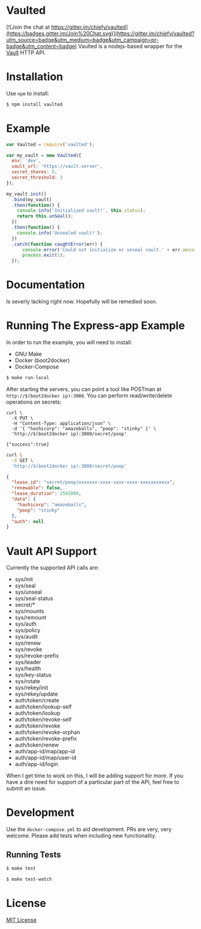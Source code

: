 # Vaulted

[![Join the chat at https://gitter.im/chiefy/vaulted](https://badges.gitter.im/Join%20Chat.svg)](https://gitter.im/chiefy/vaulted?utm_source=badge&utm_medium=badge&utm_campaign=pr-badge&utm_content=badge)
Vaulted is a nodejs-based wrapper for the [Vault](https://vaultproject.io) HTTP API.

# Installation
Use `npm` to install:
```bash
$ npm install vaulted
```

# Example
```javascript
var Vaulted = require('vaulted');

var my_vault = new Vaulted({
  env: 'dev',
  vault_url: 'https://vault.server',
  secret_shares: 5,
  secret_threshold: 3
});

my_vault.init()
  .bind(my_vault)
  .then(function() {
    console.info('Initialized vault!', this.status);
    return this.unSeal();
  })
  .then(function() {
    console.info('Unsealed vault!');
  })
  .catch(function caughtError(err) {
      console.error('Could not initialize or unseal vault.' + err.message);
      process.exit(1);
  });

```
# Documentation
Is severly lacking right now. Hopefully will be remedied soon.

# Running The Express-app Example
In order to run the example, you will need to install:
  * GNU Make
  * Docker (boot2docker)
  * Docker-Compose

```bash
$ make run-local
```
After starting the servers, you can point a tool like POSTman at `http://$(boot2docker ip):3000`. You can perform read/write/delete operations on secrets:

```
curl \
  -X PUT \
  -H "Content-Type: application/json" \
  -d '{ "hashicorp": "amazeballs", "poop": "stinky" }' \
  'http://$(boot2docker ip):3000/secret/poop'
```
```
{"success":true}
```

```bash
curl \
  -X GET \
  'http://$(boot2docker ip):3000/secret/poop'
```

```json
{
  "lease_id": "secret/poop/xxxxxxx-xxxx-xxxx-xxxx-xxxxxxxxxxx",
  "renewable": false,
  "lease_duration": 2592000,
  "data": {
    "hashicorp": "amazeballs",
    "poop": "stinky"
  },
  "auth": null
}
```

# Vault API Support
Currently the supported API calls are:
  * sys/init
  * sys/seal
  * sys/unseal
  * sys/seal-status
  * secret/*
  * sys/mounts
  * sys/remount
  * sys/auth
  * sys/policy
  * sys/audit
  * sys/renew
  * sys/revoke
  * sys/revoke-prefix
  * sys/leader
  * sys/health
  * sys/key-status
  * sys/rotate
  * sys/rekey/init
  * sys/rekey/update
  * auth/token/create
  * auth/token/lookup-self
  * auth/token/lookup
  * auth/token/revoke-self
  * auth/token/revoke
  * auth/token/revoke-orphan
  * auth/token/revoke-prefix
  * auth/token/renew
  * auth/app-id/map/app-id
  * auth/app-id/map/user-id
  * auth/app-id/login

When I get time to work on this, I will be adding support for more. If you have a dire need for support of a particular part of the API, feel
free to submit an issue.

# Development
Use the `docker-compose.yml` to aid development. PRs are very, very welcome. Please add tests when including new functionality.

## Running Tests
```bash
$ make test
```

```bash
$ make test-watch
```

# License
[MIT License](LICENSE)